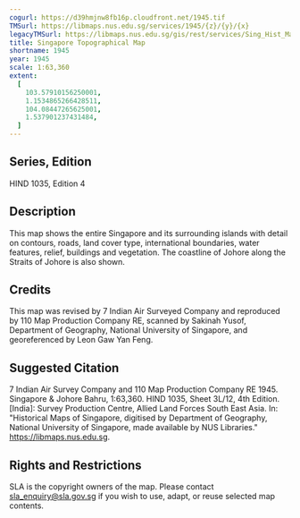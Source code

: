 ```yaml
---
cogurl: https://d39hmjnw8fb16p.cloudfront.net/1945.tif
TMSurl: https://libmaps.nus.edu.sg/services/1945/{z}/{y}/{x}
legacyTMSurl: https://libmaps.nus.edu.sg/gis/rest/services/Sing_Hist_Maps/1945/MapServer/tile/{z}/{y}/{x}
title: Singapore Topographical Map
shortname: 1945
year: 1945
scale: 1:63,360
extent:
  [
    103.57910156250001,
    1.1534865266428511,
    104.08447265625001,
    1.537901237431484,
  ]
---
```


## Series, Edition

HIND 1035, Edition 4

## Description

This map shows the entire Singapore and its surrounding islands with detail on contours, roads, land cover type, international boundaries, water features, relief, buildings and vegetation. The coastline of Johore along the Straits of Johore is also shown.

## Credits

This map was revised by 7 Indian Air Surveyed Company and reproduced by 110 Map Production Company RE, scanned by Sakinah Yusof, Department of Geography, National University of Singapore, and georeferenced by Leon Gaw Yan Feng.

## Suggested Citation

7 Indian Air Survey Company and 110 Map Production Company RE 1945. Singapore & Johore Bahru, 1:63,360. HIND 1035, Sheet 3L/12, 4th Edition. [India]: Survey Production Centre, Allied Land Forces South East Asia. In: "Historical Maps of Singapore, digitised by Department of Geography, National University of Singapore, made available by NUS Libraries." https://libmaps.nus.edu.sg.

## Rights and Restrictions

SLA is the copyright owners of the map. Please contact sla_enquiry@sla.gov.sg if you wish to use, adapt, or reuse selected map contents.
